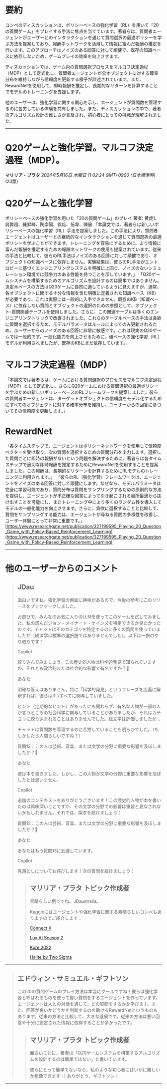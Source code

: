 # 要約 
コンペのディスカッションは、ポリシーベースの強化学習（RL）を用いて「20の質問ゲーム」をプレイする手法に焦点を当てています。著者らは、質問者エージェントがユーザーとのインタラクションを通じて質問選択の最適ポリシーを学ぶ方法を提案しており、報酬ネットワークを活用して情報に富んだ報酬の推定を行います。このアプローチはノイズのある回答に対して頑健で、既存の知識ベースに依存しないため、ゲームプレイの効率を向上させます。

ディスカッションでは、ゲーム内の質問選択プロセスをマルコフ決定過程（MDP）として定式化し、質問者エージェントが全オブジェクトに対する確率分布を維持しながら信頼度を更新する様子が詳述されています。また、RewardNetを使用して、即時報酬を推定し、長期的なリターンを計算することでモデルのトレーニングを支援します。

他のユーザーは、強化学習に関する関心を示し、エージェントが質問数を管理するのに苦労している体験を共有しました。また、ディスカッションの中で、著者のアルゴリズム設計の難しさが言及され、初心者にとっての挑戦が理解されました。

---
# Q20ゲームと強化学習。マルコフ決定過程（MDP）。
**マリリア・プラタ** *2024年5月16日 木曜日 11:02:24 GMT+0900 (日本標準時)* (23票)
# Q20ゲームと強化学習
ポリシーベースの強化学習を用いた「20の質問ゲーム」のプレイ
著者: 黄虎1、呉賢超、羅昇峰、陶崇陽、徐灿、伍韋、陳展
「本論文では、著者らは新しいポリシーベースの強化学習（RL）手法を提案しました。この手法により、質問者エージェントはユーザーとの継続的なインタラクションを通じて質問選択の最適ポリシーを学ぶことができます。トレーニングを容易にするために、より情報に富んだ報酬を推定するための報酬ネットワークの使用も提案されています。従来の手法と比較して、彼らのRL手法はノイズのある回答に対して頑健であり、オブジェクトの知識ベースに依存しません。実験結果は、彼らのRL手法がエントロピーに基づくエンジニアリングシステムを明確に上回り、ノイズのないシミュレーション環境では競争力のある性能を持つことを示しています。」
「Q20ゲームシステムを構築するためのアルゴリズムを設計するのは簡単ではありません。決定木ベースの方法はQ20ゲームに自然に適しているように見えますが、通常、各オブジェクトに関する十分な情報を含む明確に定義された知識ベース（KB）が必要であり、これは実際には一般的に入手できません。既存のKB（知識ベース）に依存しない質問とオブジェクトの選択のための参照として、オブジェクト-質問関連テーブルを使用しました。さらに、この関連テーブルは多くのエンジニアリングトリックで改善されました。これらのテーブルベースの手法は貪欲に質問を選択するため、モデルパラメータはルールによってのみ更新されるため、ユーザーからのノイズのある回答に非常に敏感です。これは現実のQ20ゲームでは一般的です。一般化能力を向上させるために、値ベースの強化学習（RL）モデルが利用されましたが、既存のKBにまだ依存しています。」

# マルコフ決定過程（MDP）
「本論文では著者らは、ゲームにおける質問選択のプロセスをマルコフ決定過程（MDP）として定式化し、さらにQ20ゲームにおける質問選択の最適ポリシーを学ぶための新しいポリシーベースのRLフレームワークを提案しました。彼らの質問者エージェントは、ターゲットオブジェクトの信頼度をモデル化するためにすべてのオブジェクトに対する確率分布を維持し、ユーザーからの回答に基づいてその信頼度を更新します。」

# RewardNet
「各タイムステップで、エージェントはポリシーネットワークを使用して信頼度ベクターを受け取り、次の質問を選択するための質問分布を出力します。選択した質問ごとに即時の報酬がないという問題を解決するために、著者らは各タイムステップで適切な即時報酬を推定するためにRewardNetを使用することを提案しました。この報酬は、長期的なリターンを計算するためにRLモデルのトレーニングに利用されます。」
「彼らのRL（強化学習）フレームワークは、エージェントをノイズのある回答に対して頑健にします。なぜなら、モデルパラメータは完全に学習可能であり、質問分布は質問をサンプリングするための原則的な方法を提供し、エージェントが不正確な回答によって引き起こされる局所最適から抜け出すことを可能にし、またトレーニング中により多くのランダム性を導入してモデルの一般化能力を向上させます。さらに、貪欲に選択することと比較して、質問をサンプリングする能力は、エージェントが尋ねる質問の多様性を改善し、ユーザー体験にとって非常に重要です。」
[https://www.researchgate.net/publication/327199595_Playing_20_Question_Game_with_Policy-Based_Reinforcement_Learning](https://www.researchgate.net/publication/327199595_Playing_20_Question_Game_with_Policy-Based_Reinforcement_Learning)

---
 # 他のユーザーからのコメント
> ## JDau
> 
> 面白いですね。強化学習の側面に興味があるので、今後の参考にこのリソースをブックマークしました。  
> 
> お遊びで、みんなのお気に入りのLLMを使ってこのゲームを試してみました。私の選んだジョン・メイナード・ケインズを特定できるか見たかったのです。チャットはそのカテゴリを特定するのに多くの質問を使っていましたが（経済学は標準の選択肢ではありませんでした）。以下は一例のやり取りです：
> 
> Copilot
> 
>   絞り込んでみましょう。この歴史的人物は科学的発見で知られていますか、それとも政治的または社会的な影響で有名ですか？🤔
> 
>   あなた
> 
>   明確な答えはありません。特に「科学的発見」というフレーズを広義に解釈すれば、彼らは3つすべてに関与していました。
> 
> ヒント（定期的なヒント）があったにも関わらず、有名な人物が一部の人が言うところの社会科学に関与していることがありましたが、それはカテゴリに絞り込まれることはありませんでした。絵文字は評価しましたが…
> 
> チャットは質問数を管理するのに苦労していることも明らかでした。（もしかしたら人間らしいですね？）
> 
> 質問12：この人は芸術、音楽、または文学の分野に重要な影響を及ぼしましたか？🤔
> 
>   あなた
> 
>   彼は本を書きました。しかし、この人物が文学の分野に重要な影響を及ぼしたとは思いません。
> 
>   Copilot
> 
>   追加のコンテキストをありがとうございます！この歴史的人物が本を書いたのは興味深いことですが、その文学の分野での影響は重要と見なされないかもしれません。それでは、探求を続けましょう：
> 
>   質問12：この人は芸術、音楽、または文学の分野に重要な影響を及ぼしましたか？🤔
> 
>   あなた
> 
>   あなたはもう質問13に到達しています。
> 
>   Copilot
> 
>   見落としについてお詫びします！次の質問を続けましょう：
> 
> > ## マリリア・プラタ トピック作成者
> > 
> > 素晴らしい例ですね、JDaustralia。  
> > 
> > Kaggleにはエージェントや強化学習に関する素晴らしいコンペもありますのでご紹介します：
> > 
> > [Connect X](https://www.kaggle.com/competitions/connectx)
> > 
> > [Lux AI Season 2](https://www.kaggle.com/competitions/lux-ai-season-2/overview)
> > 
> > [Kore 2022](https://www.kaggle.com/competitions/kore-2022/overview) 
> > 
> > [Halite by Two Sigma](https://www.kaggle.com/competitions/halite)
> > 
> > 
---
> ## エドウィン・サミュエル・ギフトソン
> 
> この20の質問ゲームのプレイ方法は本当にクールですね！彼らは強化学習と呼ばれるものを使って賢い質問をするエージェントを作っています。エージェントは人との対話を通じて、どの質問をするかを学びます。また、回答が良いかどうかを判断するのを助けるRewardNetというものもあります。従来の方法と比較して、大きな進展です。従来の方法は悪い回答や十分に設定された情報に依存することが多かったです。
> 
> 
> > ## マリリア・プラタ トピック作成者
> > 
> > 面白いことに、著者は「Q20ゲームシステムを構築するアルゴリズムを設計するのは簡単ではない」と書いています。
> > 
> > 彼らにとって簡単でないなら、私のような初心者にはいかに難しいか想像できます : ) ありがとう、ギフトソン！ 
> > 
> > 
---
